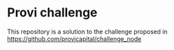 # Provi challenge

This repository is a solution to the challenge proposed in https://github.com/provicapital/challenge_node
